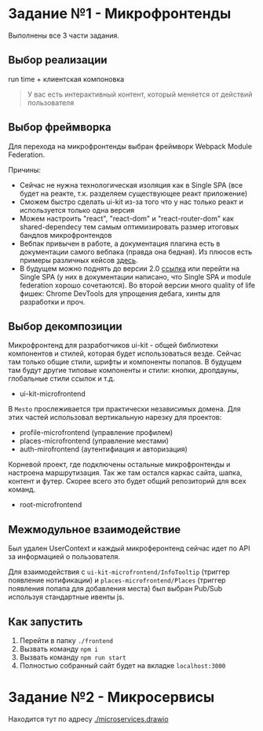 # Задание №1 - Микрофронтенды

Выполнены все 3 части задания.

## Выбор реализации

run time + клиентская компоновка

> У вас есть интерактивный контент, который меняется от действий пользователя

## Выбор фреймворка

Для перехода на микрофронтенды выбран фреймворк Webpack Module Federation.

Причины:
* Сейчас не нужна технологическая изоляция как в Single SPA (все будет на реакте, т.к. разделяем существующее реакт приложение)
* Сможем быстро сделать ui-kit из-за того что у нас только реакт и используется только одна версия
* Можем настроить "react", "react-dom" и "react-router-dom" как shared-dependecy тем самым оптимизировать размер итоговых бандлов микрофронтендов
* Вебпак привычен в работе, а документация плагина есть в документации самого вебпака (правда она бедная). Из плюсов есть примеры различных кейсов [здесь](https://module-federation.io/blog/announcement.html).
* В будущем можно поднять до версии 2.0 [ссылка](https://module-federation.io/blog/announcement.html) или перейти на Single SPA (у них в документации написано, что Single SPA и module federation хорошо сочетаются). Во второй версии много quality of life фишек: Chrome DevTools для упрощения дебага, хинты для разработки и проч.

## Выбор декомпозиции

Микрофронтенд для разработчиков ui-kit - общей библиотеки компонентов и стилей, которая будет использоваться везде. Сейчас там только общие стили, шрифты и компоненты попапов. В будущем там будут другие типовые компоненты и стили: кнопки, дропдауны, глобальные стили ссылок и т.д. 
- ui-kit-microfrontend

В `Mesto` прослеживается три практически независимых домена. Для этих частей использовал вертикальную нарезку для проектов:
- profile-microfrontend (управление профилем)
- places-microfrontend (управление местами)
- auth-mirofrontend (аутентифиация и авторизация)

Корневой проект, где подключены остальные микрофронтенды и настроена маршрутизация. Так же там остался каркас сайта, шапка, контент и футер. Скорее всего это будет общий репозиторий для всех команд.
- root-microfrontend

## Межмодульное взаимодействие

Был удален UserContext и каждый микроферонтенд сейчас идет по API за информацией о пользователя.

Для взаимодействия с `ui-kit-microfrontend/InfoTooltip` (триггер появление нотификации) и `places-microfrontend/Places` (триггер появления попапа для добавления места) был выбран Pub/Sub используя стандартные ивенты js.

## Как запустить

1. Перейти в папку `./frontend`
2. Вызвать команду `npm i`
3. Вызвать команду `npm run start`
3. Полностью собранный сайт будет на вкладке `localhost:3000`

# Задание №2 - Микросервисы

Находится тут по адресу [./microservices.drawio](./microservices.drawio)